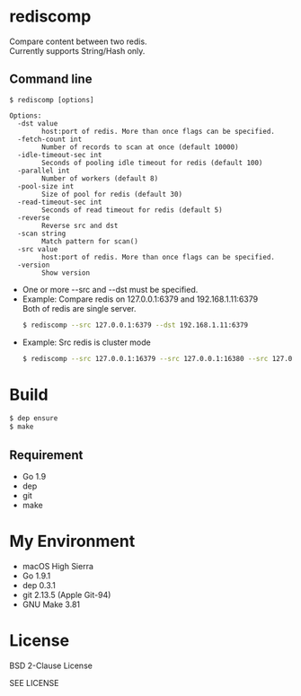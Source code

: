 # rediscomp

Compare content between two redis.  
Currently supports String/Hash only.

## Command line

```text
$ rediscomp [options]

Options:
  -dst value
        host:port of redis. More than once flags can be specified.
  -fetch-count int
        Number of records to scan at once (default 10000)
  -idle-timeout-sec int
        Seconds of pooling idle timeout for redis (default 100)
  -parallel int
        Number of workers (default 8)
  -pool-size int
        Size of pool for redis (default 30)
  -read-timeout-sec int
        Seconds of read timeout for redis (default 5)
  -reverse
        Reverse src and dst
  -scan string
        Match pattern for scan()
  -src value
        host:port of redis. More than once flags can be specified.
  -version
        Show version
```

* One or more --src and --dst must be specified.
* Example: Compare redis on 127.0.0.1:6379 and 192.168.1.11:6379  
  Both of redis are single server.
  ```bash
  $ rediscomp --src 127.0.0.1:6379 --dst 192.168.1.11:6379
  ```
* Example: Src redis is cluster mode
  ```bash
  $ rediscomp --src 127.0.0.1:16379 --src 127.0.0.1:16380 --src 127.0.0.1:16381 --dst 192.168.1.11:6379
  ```

# Build

```bash
$ dep ensure
$ make
```

## Requirement

* Go 1.9
* dep
* git
* make


# My Environment

* macOS High Sierra
* Go 1.9.1
* dep 0.3.1
* git 2.13.5 (Apple Git-94)
* GNU Make 3.81

# License

BSD 2-Clause License

SEE LICENSE
